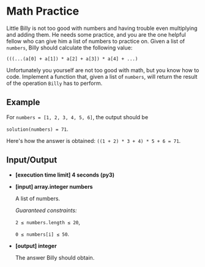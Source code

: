 # Math Practice

Little Billy is not too good with numbers and having trouble even multiplying and adding them. He needs some practice, and you are the one helpful fellow who can give him a list of numbers to practice on. Given a list of `numbers`, Billy should calculate the following value:

```
(((...(a[0] + a[1]) * a[2] + a[3]) * a[4] + ...)
```

Unfortunately you yourself are not too good with math, but you know how to code. Implement a function that, given a list of `numbers`, will return the result of the operation `Billy` has to perform.

## Example

For `numbers = [1, 2, 3, 4, 5, 6]`, the output should be

`solution(numbers) = 71`.

Here's how the answer is obtained: `((1 + 2) * 3 + 4) * 5 + 6 = 71`.

## Input/Output

- **[execution time limit] 4 seconds (py3)**

- **[input] array.integer numbers**

	A list of numbers.

	*Guaranteed constraints:*

	`2 ≤ numbers.length ≤ 20`,

	`0 ≤ numbers[i] ≤ 50`.

- **[output] integer**

	The answer Billy should obtain.
